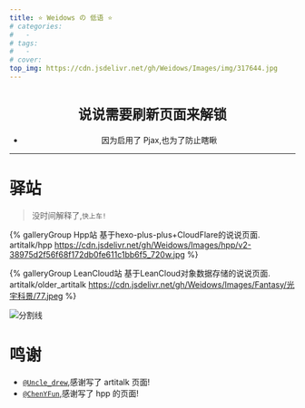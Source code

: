 ```yaml
---
title: ⭐ Weidows の 低语 ⭐
# categories:
#   -
# tags:
#   -
# cover:
top_img: https://cdn.jsdelivr.net/gh/Weidows/Images/img/317644.jpg
---
```


<!--
 * @Author: Weidows
 * @Date: 2020-11-27 22:47:37
 * @LastEditors: Weidows
 * @LastEditTime: 2021-06-25 12:37:38
 * @FilePath: \Weidowsd:\Game\Github\Blog-private\source\artitalk\index.md
 * @Description:
-->

<center>

# `说说需要刷新页面来解锁`

- 因为启用了 Pjax,也为了防止瞎瞅
</center>

---

# 驿站

> 没时间解释了,`快上车!`

<div class="gallery-group-main">

{% galleryGroup Hpp站 基于hexo-plus-plus+CloudFlare的说说页面. artitalk/hpp https://cdn.jsdelivr.net/gh/Weidows/Images/hpp/v2-38975d2f56f68f172db0fe611c1bb6f5_720w.jpg %}

{% galleryGroup LeanCloud站 基于LeanCloud对象数据存储的说说页面. artitalk/older_artitalk https://cdn.jsdelivr.net/gh/Weidows/Images/Fantasy/光宇科景/77.jpeg %}

</div>

![分割线](https://cdn.jsdelivr.net/gh/Weidows/Images/img/divider.png)

# 鸣谢

- [`@Uncle_drew`](https://cndrew.cn/),感谢写了 artitalk 页面!
- [`@ChenYFun`](https://blog.cyfan.top/index.html),感谢写了 hpp 的页面!
